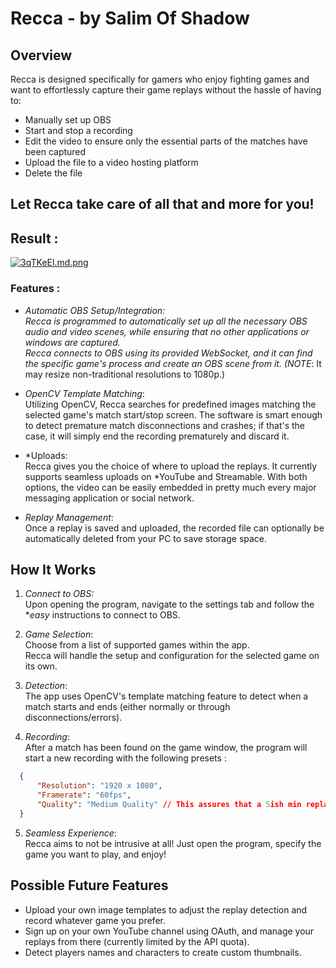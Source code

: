 # Recca - by Salim Of Shadow

## Overview

Recca is designed specifically for gamers who enjoy fighting games and want to effortlessly capture their game replays without the hassle of having to:
- Manually set up OBS
- Start and stop a recording
- Edit the video to ensure only the essential parts of the matches have been captured
- Upload the file to a video hosting platform
- Delete the file

## Let Recca take care of all that and more for you!

## Result :

[![3qTKeEl.md.png](https://iili.io/3qTKeEl.md.png)](http://www.youtube.com/watch?v=TSDpWOoLQ2A)

### Features :

- *Automatic OBS Setup/Integration: <br>Recca is programmed to automatically set up all the necessary OBS audio and video scenes, while ensuring that no other applications or windows are captured.<br> Recca connects to OBS using its provided WebSocket, and it can find the specific game's process and create an OBS scene from it. (NOTE*: It may resize non-traditional resolutions to 1080p.)

- *OpenCV Template Matching*: <br>Utilizing OpenCV, Recca searches for predefined images matching the selected game's match start/stop screen. The software is smart enough to detect premature match disconnections and crashes; if that's the case, it will simply end the recording prematurely and discard it.

- *Uploads:<br> Recca gives you the choice of where to upload the replays. It currently supports seamless uploads on *YouTube and Streamable. With both options, the video can be easily embedded in pretty much every major messaging application or social network.

- *Replay Management*: <br>Once a replay is saved and uploaded, the recorded file can optionally be automatically deleted from your PC to save storage space.

## How It Works


1. *Connect to OBS:*<br> Upon opening the program, navigate to the settings tab and follow the **easy* instructions to connect to OBS. 

2.  *Game Selection*:<br> Choose from a list of supported games within the app.<br> Recca will handle the setup and configuration for the selected game on its own.
   
3. *Detection*:<br> The app uses OpenCV's template matching feature to detect when a match starts and ends (either normally or through disconnections/errors).
   
4. *Recording*:<br> After a match has been found on the game window, the program will start a new recording with the following presets :
 ```json
   {
       "Resolution": "1920 x 1080",
       "Framerate": "60fps",
       "Quality": "Medium Quality" // This assures that a 5ish min replay always average about 300/400 MBs 
   }
   ```
   
5. *Seamless Experience*:<br> Recca aims to not be intrusive at all! Just open the program, specify the game you want to play, and enjoy!

## Possible Future Features

- Upload your own image templates to adjust the replay detection and record whatever game you prefer.
- Sign up on your own YouTube channel using OAuth, and manage your replays from there (currently limited by the API quota).
- Detect players names and characters to create custom thumbnails.
